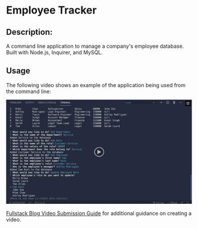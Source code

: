 # Employee Tracker

## Description:

A command line application to manage a company's employee database.
Built with Node.js, Inquirer, and MySQL.

## Usage

The following video shows an example of the application being used from the command line:

[![A video thumbnail shows the command-line employee management application with a play button overlaying the view.](./Assets/12-sql-homework-video-thumbnail.png)](https://2u-20.wistia.com/medias/2lnle7xnpk)

[Fullstack Blog Video Submission Guide](https://coding-boot-camp.github.io/full-stack/computer-literacy/video-submission-guide) for additional guidance on creating a video.